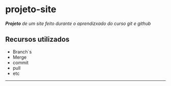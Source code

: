 # projeto-site
 _**Projeto** de um site feito durante o aprendizxado do curso git e github_

## Recursos utilizados

 * Branch´s
 * Merge
 * commit
 * pull
 * etc

---
